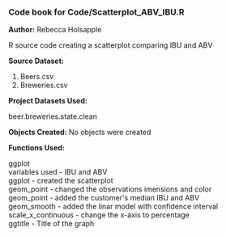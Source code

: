 ### Code book for Code/Scatterplot_ABV_IBU.R 
**Author:** Rebecca Holsapple

R source code creating a scatterplot comparing IBU and ABV

**Source Dataset:**

1. Beers.csv
2. Breweries.csv

**Project Datasets Used:**

beer.breweries.state.clean

**Objects Created:** No objects were created

**Functions Used:**

ggplot\
variables used - IBU and ABV\
ggplot - created the scatterplot\
geom_point - changed the observations imensions and color\
geom_point - added the customer's median IBU and ABV\
geom_smooth - added the linar model with confidence interval\
scale_x_continuous - change the x-axis to percentage\
ggtitle - Title of the graph
